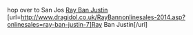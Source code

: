 hop over to San Jos
 <a href="http://www.dragidol.co.uk/RayBannonlinesales-2014.asp?onlinesales=ray-ban-justin-7" >Ray Ban Justin</a>
[url=http://www.dragidol.co.uk/RayBannonlinesales-2014.asp?onlinesales=ray-ban-justin-7]Ray Ban Justin[/url]